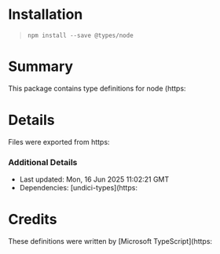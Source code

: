 # Installation
> `npm install --save @types/node`

# Summary
This package contains type definitions for node (https:

# Details
Files were exported from https:

### Additional Details
 * Last updated: Mon, 16 Jun 2025 11:02:21 GMT
 * Dependencies: [undici-types](https:

# Credits
These definitions were written by [Microsoft TypeScript](https:
